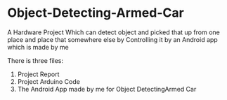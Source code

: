 # Object-Detecting-Armed-Car
A Hardware Project Which can detect object and picked that up from one place and place that somewhere else by Controlling it by an Android app which is made by me  

There is three files:
  1. Project Report
  2. Project Arduino Code 
  3. The Android App made by me for Object DetectingArmed Car 
